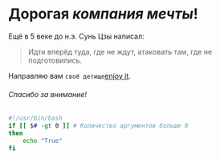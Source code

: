 # Дорогая ***компания мечты***!
Ещё в 5 веке до н.э. Сунь Цзы написал:
> Идти вперёд туда, где не ждут, атаковать там, где не подготовились.

Направляю вам `своё детище`[enjoy it](https://github.com/bryack/test/blob/main/HW_1_Terminal.md).

###### Спасибо за внимание!

``` bash
#!/usr/bin/bash
if [[ $# -gt 0 ]] # Количество аргументов больше 0
then
    echo "True"
fi
```